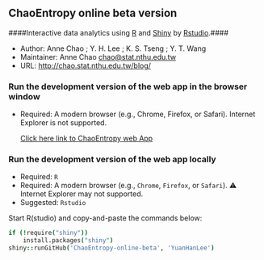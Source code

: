 ## ChaoEntropy online beta version

####Interactive data analytics using <a href="http://www.r-project.org/" target="_blank">R</a> and <a href="http://www.rstudio.com/shiny/" target="_blank">Shiny</a> by <a href="http://www.rstudio.com/" target="_blank">Rstudio</a>.####

- Author: Anne Chao ; Y. H. Lee ; K. S. Tseng ; Y. T. Wang 
- Maintainer: Anne Chao chao@stat.nthu.edu.tw
- URL: http://chao.stat.nthu.edu.tw/blog/


### Run the development version of the web app in the browser window
- Required: A modern browser (e.g., Chrome, Firefox, or Safari). Internet Explorer is not supported.
  
  <a href="http://spark.rstudio.com/mikelee/ChaoEntropy-beta/" target="_blank">Click here link to ChaoEntropy web App</a>

### Run the development version of the web app locally

- Required: `R`
- Required: A modern browser (e.g., `Chrome`, `Firefox`, or `Safari`). :warning: Internet Explorer may not supported.
- Suggested: `Rstudio`

Start R(studio) and copy-and-paste the commands below:

```coffee
if (!require("shiny"))
    install.packages("shiny")
shiny::runGitHub('ChaoEntropy-online-beta', 'YuanHanLee')
```
  

